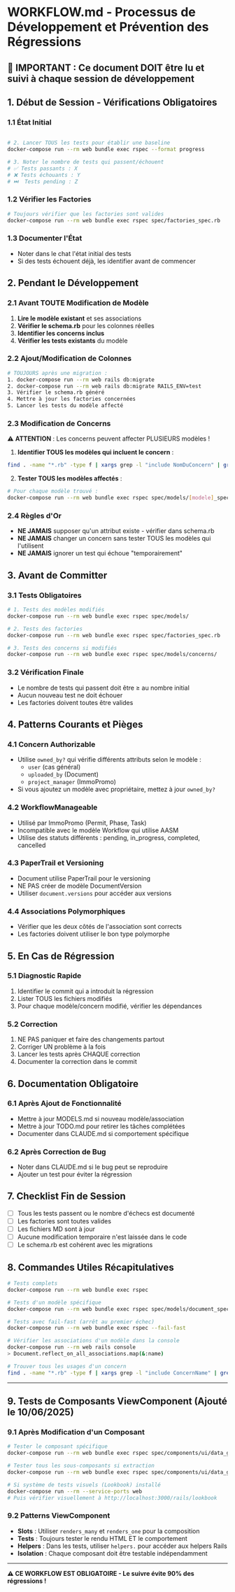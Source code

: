 # WORKFLOW.md - Processus de Développement et Prévention des Régressions

## 🚨 IMPORTANT : Ce document DOIT être lu et suivi à chaque session de développement

## 1. Début de Session - Vérifications Obligatoires

### 1.1 État Initial
```bash

# 2. Lancer TOUS les tests pour établir une baseline
docker-compose run --rm web bundle exec rspec --format progress

# 3. Noter le nombre de tests qui passent/échouent
# ✅ Tests passants : X
# ❌ Tests échouants : Y
# ⏭️  Tests pending : Z
```

### 1.2 Vérifier les Factories
```bash
# Toujours vérifier que les factories sont valides
docker-compose run --rm web bundle exec rspec spec/factories_spec.rb
```

### 1.3 Documenter l'État
- Noter dans le chat l'état initial des tests
- Si des tests échouent déjà, les identifier avant de commencer

## 2. Pendant le Développement

### 2.1 Avant TOUTE Modification de Modèle
1. **Lire le modèle existant** et ses associations
2. **Vérifier le schema.rb** pour les colonnes réelles
3. **Identifier les concerns inclus**
4. **Vérifier les tests existants** du modèle

### 2.2 Ajout/Modification de Colonnes
```bash
# TOUJOURS après une migration :
1. docker-compose run --rm web rails db:migrate
2. docker-compose run --rm web rails db:migrate RAILS_ENV=test
3. Vérifier le schema.rb généré
4. Mettre à jour les factories concernées
5. Lancer les tests du modèle affecté
```

### 2.3 Modification de Concerns
⚠️ **ATTENTION** : Les concerns peuvent affecter PLUSIEURS modèles !

1. **Identifier TOUS les modèles qui incluent le concern** :
```bash
find . -name "*.rb" -type f | xargs grep -l "include NomDuConcern" | grep -v spec
```

2. **Tester TOUS les modèles affectés** :
```bash
# Pour chaque modèle trouvé :
docker-compose run --rm web bundle exec rspec spec/models/[modele]_spec.rb
```

### 2.4 Règles d'Or
- **NE JAMAIS** supposer qu'un attribut existe - vérifier dans schema.rb
- **NE JAMAIS** changer un concern sans tester TOUS les modèles qui l'utilisent
- **NE JAMAIS** ignorer un test qui échoue "temporairement"

## 3. Avant de Committer

### 3.1 Tests Obligatoires
```bash
# 1. Tests des modèles modifiés
docker-compose run --rm web bundle exec rspec spec/models/

# 2. Tests des factories
docker-compose run --rm web bundle exec rspec spec/factories_spec.rb

# 3. Tests des concerns si modifiés
docker-compose run --rm web bundle exec rspec spec/models/concerns/
```

### 3.2 Vérification Finale
- Le nombre de tests qui passent doit être ≥ au nombre initial
- Aucun nouveau test ne doit échouer
- Les factories doivent toutes être valides

## 4. Patterns Courants et Pièges

### 4.1 Concern Authorizable
- Utilise `owned_by?` qui vérifie différents attributs selon le modèle :
  - `user` (cas général)
  - `uploaded_by` (Document)
  - `project_manager` (ImmoPromo)
- Si vous ajoutez un modèle avec propriétaire, mettez à jour `owned_by?`

### 4.2 WorkflowManageable
- Utilisé par ImmoPromo (Permit, Phase, Task)
- Incompatible avec le modèle Workflow qui utilise AASM
- Utilise des statuts différents : pending, in_progress, completed, cancelled

### 4.3 PaperTrail et Versioning
- Document utilise PaperTrail pour le versioning
- NE PAS créer de modèle DocumentVersion
- Utiliser `document.versions` pour accéder aux versions

### 4.4 Associations Polymorphiques
- Vérifier que les deux côtés de l'association sont corrects
- Les factories doivent utiliser le bon type polymorphe

## 5. En Cas de Régression

### 5.1 Diagnostic Rapide
1. Identifier le commit qui a introduit la régression
2. Lister TOUS les fichiers modifiés
3. Pour chaque modèle/concern modifié, vérifier les dépendances

### 5.2 Correction
1. NE PAS paniquer et faire des changements partout
2. Corriger UN problème à la fois
3. Lancer les tests après CHAQUE correction
4. Documenter la correction dans le commit

## 6. Documentation Obligatoire

### 6.1 Après Ajout de Fonctionnalité
- Mettre à jour MODELS.md si nouveau modèle/association
- Mettre à jour TODO.md pour retirer les tâches complétées
- Documenter dans CLAUDE.md si comportement spécifique

### 6.2 Après Correction de Bug
- Noter dans CLAUDE.md si le bug peut se reproduire
- Ajouter un test pour éviter la régression

## 7. Checklist Fin de Session

- [ ] Tous les tests passent ou le nombre d'échecs est documenté
- [ ] Les factories sont toutes valides
- [ ] Les fichiers MD sont à jour
- [ ] Aucune modification temporaire n'est laissée dans le code
- [ ] Le schema.rb est cohérent avec les migrations

## 8. Commandes Utiles Récapitulatives

```bash
# Tests complets
docker-compose run --rm web bundle exec rspec

# Tests d'un modèle spécifique
docker-compose run --rm web bundle exec rspec spec/models/document_spec.rb

# Tests avec fail-fast (arrêt au premier échec)
docker-compose run --rm web bundle exec rspec --fail-fast

# Vérifier les associations d'un modèle dans la console
docker-compose run --rm web rails console
> Document.reflect_on_all_associations.map(&:name)

# Trouver tous les usages d'un concern
find . -name "*.rb" -type f | xargs grep -l "include ConcernName" | grep -v spec
```

---

## 9. Tests de Composants ViewComponent (Ajouté le 10/06/2025)

### 9.1 Après Modification d'un Composant
```bash
# Tester le composant spécifique
docker-compose run --rm web bundle exec rspec spec/components/ui/data_grid_component_spec.rb

# Tester tous les sous-composants si extraction
docker-compose run --rm web bundle exec rspec spec/components/ui/data_grid_component/

# Si système de tests visuels (Lookbook) installé
docker-compose run --rm --service-ports web
# Puis vérifier visuellement à http://localhost:3000/rails/lookbook
```

### 9.2 Patterns ViewComponent
- **Slots** : Utiliser `renders_many` et `renders_one` pour la composition
- **Tests** : Toujours tester le rendu HTML ET le comportement
- **Helpers** : Dans les tests, utiliser `helpers.` pour accéder aux helpers Rails
- **Isolation** : Chaque composant doit être testable indépendamment

---

**⚠️ CE WORKFLOW EST OBLIGATOIRE - Le suivre évite 90% des régressions !**
